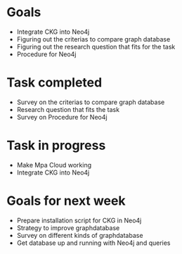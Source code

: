# Goals
* Integrate CKG into Neo4j<br/>
* Figuring out the criterias to compare graph database <br/>
* Figuring out the research question that fits for the task<br/>
* Procedure for Neo4j<br/>

# Task completed
* Survey on the criterias to compare graph database
* Research question that fits the task
* Survey on Procedure for Neo4j



# Task in progress
* Make Mpa Cloud working
* Integrate CKG into Neo4j


# Goals for next week
* Prepare installation script for CKG in Neo4j
* Strategy to improve graphdatabase
* Survey on different kinds of graphdatabase
* Get database up and running with Neo4j and queries
